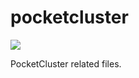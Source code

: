 # pocketcluster

![](https://raw.githubusercontent.com/stkim1/pocketcluster/master/images/icon_256x256%402x.png)

PocketCluster related files.
